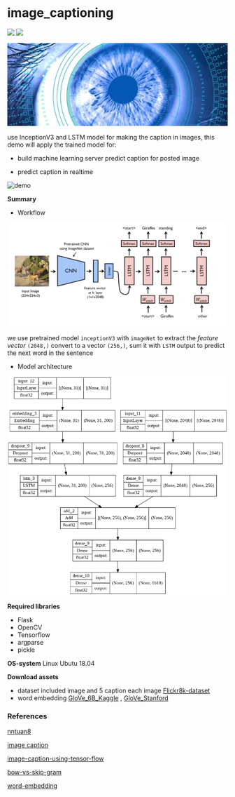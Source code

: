 # image_captioning

<img src="https://img.shields.io/badge/license-MIT-green" /> 
<img src="https://img.shields.io/badge/version-v0.1-lightgrey" />

![banner](/imgs/banner.jpg)

use InceptionV3 and LSTM model for making the caption in images, this demo will apply the trained model for:

- build machine learning server predict caption for posted image

- predict caption in realtime

![demo](https://github.com/iteam1/image_captioning/blob/main/imgs/demo.gif)

**Summary**

- Workflow

![image_captioning](./imgs/image_captioning.png)

we use pretrained model `inceptionV3` with `imageNet` to extract the *feature vector* `(2048,)` convert to a vector `(256,)`, sum it with `LSTM` output to predict the next word in the sentence

- Model architecture

![model_architecture](./imgs/model_architecture.png)

**Required libraries**

- Flask
- OpenCV
- Tensorflow
- argparse
- pickle

**OS-system**
Linux Ubutu 18.04

**Download assets**

- dataset included image and 5 caption each image [Flickr8k-dataset](https://www.kaggle.com/datasets/adityajn105/flickr8k)
- word embedding [GloVe_6B_Kaggle](https://www.kaggle.com/datasets/anindya2906/glove6b?select=glove.6B.200d.txt) , [GloVe_Stanford](https://nlp.stanford.edu/projects/glove/)

### References

[nntuan8](https://github.com/Locchuong96/Machine-Learning/blob/main/Courses/DL_Tutorial/L15/Automatic%20Image%20Captioning.ipynb)

[image caption](https://github.com/divyanshj16/Image-Captioning)

[image-caption-using-tensor-flow](https://www.kaggle.com/code/priyankasharma251997/image-caption-using-tensor-flow)

[bow-vs-skip-gram](https://www.baeldung.com/cs/word-embeddings-cbow-vs-skip-gram)

[word-embedding](https://lilianweng.github.io/posts/2017-10-15-word-embedding/)
